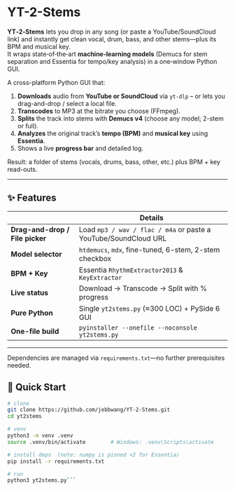 # YT-2-Stems

**YT‑2‑Stems** lets you drop in any song (or paste a YouTube/SoundCloud link) and instantly get clean vocal, drum, bass, and other stems—plus its BPM and musical key.  
It wraps state‑of‑the‑art **machine‑learning models** (Demucs for stem separation and Essentia for tempo/key analysis) in a one‑window Python GUI.

A cross-platform Python GUI that:

1. **Downloads** audio from **YouTube or SoundCloud** via `yt-dlp` – or lets you drag-and-drop / select a local file.  
2. **Transcodes** to MP3 at the bitrate you choose (FFmpeg).  
3. **Splits** the track into stems with **Demucs v4** (choose any model; 2-stem or full).  
4. **Analyzes** the original track’s **tempo (BPM)** and **musical key** using **Essentia**.  
5. Shows a live **progress bar** and detailed log.

Result: a folder of stems (vocals, drums, bass, other, etc.) plus BPM + key read-outs.

---

## ✨ Features

|                | Details |
|----------------|---------|
| **Drag-and-drop / File picker** | Load `mp3 / wav / flac / m4a` or paste a YouTube/SoundCloud URL |
| **Model selector** | `htdemucs`, `mdx`, fine-tuned, 6-stem, 2-stem checkbox |
| **BPM + Key**  | Essentia `RhythmExtractor2013` & `KeyExtractor` |
| **Live status**| Download → Transcode → Split with % progress |
| **Pure Python**| Single `yt2stems.py` (≈300 LOC) + PySide 6 GUI |
| **One-file build** | `pyinstaller --onefile --noconsole yt2stems.py` |

---

Dependencies are managed via `requirements.txt`—no further prerequisites needed.

## 🚀 Quick Start

```bash
# clone
git clone https://github.com/jebbwang/YT-2-Stems.git
cd yt2stems

# venv
python3 -m venv .venv
source .venv/bin/activate        # Windows: .venv\Scripts\activate

# install deps  (note: numpy is pinned <2 for Essentia)
pip install -r requirements.txt

# run
python3 yt2stems.py```